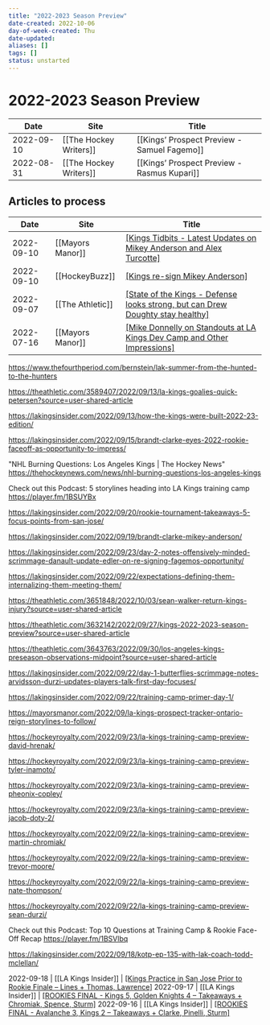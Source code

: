 ```yaml
---
title: "2022-2023 Season Preview"
date-created: 2022-10-06
day-of-week-created: Thu
date-updated: 
aliases: []
tags: []
status: unstarted
---
```


# 2022-2023 Season Preview

Date | Site | Title
---|---|---
2022-09-10 | [[The Hockey Writers]] | [[Kings’ Prospect Preview - Samuel Fagemo]]
2022-08-31 | [[The Hockey Writers]] | [[Kings’ Prospect Preview - Rasmus Kupari]]


## Articles to process
Date | Site | Title
---|---|---
2022-09-10 | [[Mayors Manor]] | [[Kings Tidbits - Latest Updates on Mikey Anderson and Alex Turcotte]](https://mayorsmanor.com/2022/09/kings-tidbits-latest-updates-on-mikey-anderson-and-alex-turcotte/)
2022-09-10 | [[HockeyBuzz]] | [[Kings re-sign Mikey Anderson]](https://hockeybuzz.com/blog/Ben-Shelley/Kings-re-sign-Mikey-Anderson/281/118655)
2022-09-07 | [[The Athletic]] | [[State of the Kings -  Defense looks strong, but can Drew Doughty stay healthy]](https://theathletic.com/3571831/2022/09/07/kings-defense-doughty-inujuries)
2022-07-16 | [[Mayors Manor]] | [[Mike Donnelly on Standouts at LA Kings Dev Camp and Other Impressions]](https://mayorsmanor.com/2022/07/mike-donnelly-on-standouts-at-kings-development-camp-and-overall-impressions/)


https://www.thefourthperiod.com/bernstein/lak-summer-from-the-hunted-to-the-hunters


https://theathletic.com/3589407/2022/09/13/la-kings-goalies-quick-petersen?source=user-shared-article

https://lakingsinsider.com/2022/09/13/how-the-kings-were-built-2022-23-edition/

https://lakingsinsider.com/2022/09/15/brandt-clarke-eyes-2022-rookie-faceoff-as-opportunity-to-impress/

"NHL Burning Questions: Los Angeles Kings | The Hockey News" https://thehockeynews.com/news/nhl-burning-questions-los-angeles-kings

Check out this Podcast: 5 storylines heading into LA Kings training camp https://player.fm/1BSUYBx


https://lakingsinsider.com/2022/09/20/rookie-tournament-takeaways-5-focus-points-from-san-jose/


https://lakingsinsider.com/2022/09/19/brandt-clarke-mikey-anderson/

https://lakingsinsider.com/2022/09/23/day-2-notes-offensively-minded-scrimmage-danault-update-edler-on-re-signing-fagemos-opportunity/

https://lakingsinsider.com/2022/09/22/expectations-defining-them-internalizing-them-meeting-them/

https://theathletic.com/3651848/2022/10/03/sean-walker-return-kings-injury?source=user-shared-article

https://theathletic.com/3632142/2022/09/27/kings-2022-2023-season-preview?source=user-shared-article


https://theathletic.com/3643763/2022/09/30/los-angeles-kings-preseason-observations-midpoint?source=user-shared-article

https://lakingsinsider.com/2022/09/22/day-1-butterflies-scrimmage-notes-arvidsson-durzi-updates-players-talk-first-day-focuses/

https://lakingsinsider.com/2022/09/22/training-camp-primer-day-1/

https://mayorsmanor.com/2022/09/la-kings-prospect-tracker-ontario-reign-storylines-to-follow/

https://hockeyroyalty.com/2022/09/23/la-kings-training-camp-preview-david-hrenak/

https://hockeyroyalty.com/2022/09/23/la-kings-training-camp-preview-tyler-inamoto/

https://hockeyroyalty.com/2022/09/23/la-kings-training-camp-preview-pheonix-copley/

https://hockeyroyalty.com/2022/09/23/la-kings-training-camp-preview-jacob-doty-2/

https://hockeyroyalty.com/2022/09/22/la-kings-training-camp-preview-martin-chromiak/

https://hockeyroyalty.com/2022/09/22/la-kings-training-camp-preview-trevor-moore/

https://hockeyroyalty.com/2022/09/22/la-kings-training-camp-preview-nate-thompson/

https://hockeyroyalty.com/2022/09/22/la-kings-training-camp-preview-sean-durzi/

Check out this Podcast: Top 10 Questions at Training Camp & Rookie Face-Off Recap https://player.fm/1BSVlbq

https://lakingsinsider.com/2022/09/18/kotp-ep-135-with-lak-coach-todd-mclellan/


2022-09-18 | [[LA Kings Insider]] | [[Kings Practice in San Jose Prior to Rookie Finale – Lines + Thomas, Lawrence]](https://lakingsinsider.com/2022/09/18/kings-practice-in-san-jose-prior-to-rookie-finale-lines-thomas-lawrence/)
2022-09-17 | [[LA Kings Insider]] | [[ROOKIES FINAL - Kings 5, Golden Knights 4 – Takeaways + Chromiak, Spence, Sturm]](https://lakingsinsider.com/2022/09/17/rookies-final-kings-5-golden-knights-4-takeaways-chromiak-spence-sturm/)
2022-09-16 | [[LA Kings Insider]] | [[ROOKIES FINAL - Avalanche 3, Kings 2 – Takeaways + Clarke, Pinelli, Sturm]](https://lakingsinsider.com/2022/09/16/rookies-final-avalanche-3-kings-2-takeaways-clarke-pinelli-sturm/)

